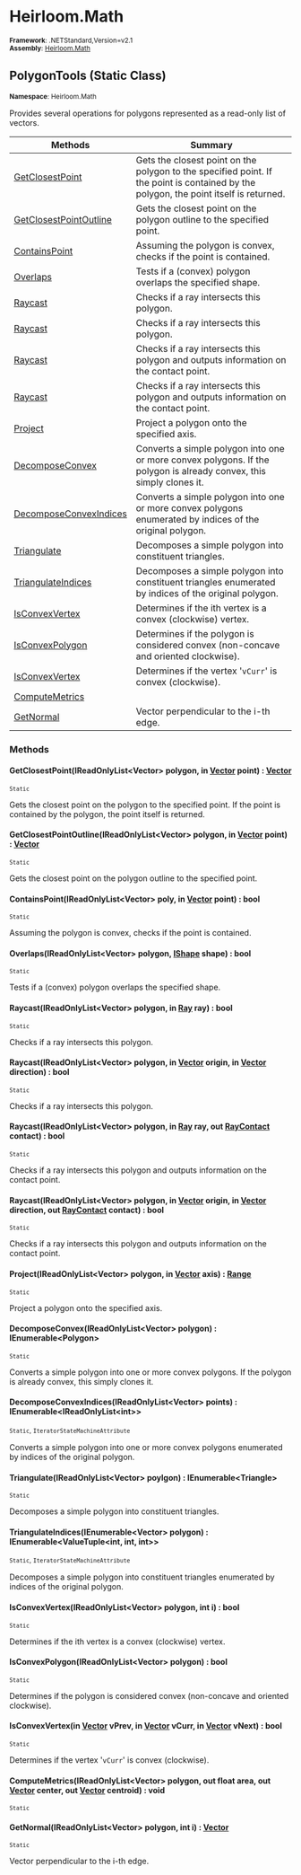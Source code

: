 # Heirloom.Math

<small>**Framework**: .NETStandard,Version=v2.1</small>  
<small>**Assembly**: [Heirloom.Math](../Heirloom.Math/Heirloom.Math.md)</small>  

## PolygonTools (Static Class)
<small>**Namespace**: Heirloom.Math</small>  

Provides several operations for polygons represented as a read-only list of vectors.

| Methods                                | Summary                                                                                                                               |
|----------------------------------------|---------------------------------------------------------------------------------------------------------------------------------------|
| [GetClosestPoint](#GETB151C47D)        | Gets the closest point on the polygon to the specified point. If the point is contained by the polygon, the point itself is returned. |
| [GetClosestPointOutline](#GETB6050D89) | Gets the closest point on the polygon outline to the specified point.                                                                 |
| [ContainsPoint](#CON45F666FA)          | Assuming the polygon is convex, checks if the point is contained.                                                                     |
| [Overlaps](#OVE3D4308CF)               | Tests if a (convex) polygon overlaps the specified shape.                                                                             |
| [Raycast](#RAY30673858)                | Checks if a ray intersects this polygon.                                                                                              |
| [Raycast](#RAY848FA55D)                | Checks if a ray intersects this polygon.                                                                                              |
| [Raycast](#RAY406214DB)                | Checks if a ray intersects this polygon and outputs information on the contact point.                                                 |
| [Raycast](#RAY52A47FBA)                | Checks if a ray intersects this polygon and outputs information on the contact point.                                                 |
| [Project](#PRO11EC2108)                | Project a polygon onto the specified axis.                                                                                            |
| [DecomposeConvex](#DECEF17F732)        | Converts a simple polygon into one or more convex polygons. If the polygon is already convex, this simply clones it.                  |
| [DecomposeConvexIndices](#DEC97B32AE0) | Converts a simple polygon into one or more convex polygons enumerated by indices of the original polygon.                             |
| [Triangulate](#TRI22656356)            | Decomposes a simple polygon into constituent triangles.                                                                               |
| [TriangulateIndices](#TRI90C22701)     | Decomposes a simple polygon into constituent triangles enumerated by indices of the original polygon.                                 |
| [IsConvexVertex](#ISC7B85044)          | Determines if the ith vertex is a convex (clockwise) vertex.                                                                          |
| [IsConvexPolygon](#ISC64A2C0E)         | Determines if the polygon is considered convex (non-concave and oriented clockwise).                                                  |
| [IsConvexVertex](#ISCB20F457E)         | Determines if the vertex '`vCurr`' is convex (clockwise).                                                                             |
| [ComputeMetrics](#COMDDEECE05)         |                                                                                                                                       |
| [GetNormal](#GET6318F2B1)              | Vector perpendicular to the i-th edge.                                                                                                |

### Methods

#### <a name="GETB151C47D"></a>GetClosestPoint(IReadOnlyList\<Vector> polygon, in [Vector](Heirloom.Math.Vector.md) point) : [Vector](Heirloom.Math.Vector.md)
<small>`Static`</small>

Gets the closest point on the polygon to the specified point. If the point is contained by the polygon, the point itself is returned.


#### <a name="GETB6050D89"></a>GetClosestPointOutline(IReadOnlyList\<Vector> polygon, in [Vector](Heirloom.Math.Vector.md) point) : [Vector](Heirloom.Math.Vector.md)
<small>`Static`</small>

Gets the closest point on the polygon outline to the specified point.


#### <a name="CON45F666FA"></a>ContainsPoint(IReadOnlyList\<Vector> poly, in [Vector](Heirloom.Math.Vector.md) point) : bool
<small>`Static`</small>

Assuming the polygon is convex, checks if the point is contained.


#### <a name="OVE3D4308CF"></a>Overlaps(IReadOnlyList\<Vector> polygon, [IShape](Heirloom.Math.IShape.md) shape) : bool
<small>`Static`</small>

Tests if a (convex) polygon overlaps the specified shape.


#### <a name="RAY30673858"></a>Raycast(IReadOnlyList\<Vector> polygon, in [Ray](Heirloom.Math.Ray.md) ray) : bool
<small>`Static`</small>

Checks if a ray intersects this polygon.


#### <a name="RAY848FA55D"></a>Raycast(IReadOnlyList\<Vector> polygon, in [Vector](Heirloom.Math.Vector.md) origin, in [Vector](Heirloom.Math.Vector.md) direction) : bool
<small>`Static`</small>

Checks if a ray intersects this polygon.


#### <a name="RAY406214DB"></a>Raycast(IReadOnlyList\<Vector> polygon, in [Ray](Heirloom.Math.Ray.md) ray, out [RayContact](Heirloom.Math.RayContact.md) contact) : bool
<small>`Static`</small>

Checks if a ray intersects this polygon and outputs information on the contact point.


#### <a name="RAY52A47FBA"></a>Raycast(IReadOnlyList\<Vector> polygon, in [Vector](Heirloom.Math.Vector.md) origin, in [Vector](Heirloom.Math.Vector.md) direction, out [RayContact](Heirloom.Math.RayContact.md) contact) : bool
<small>`Static`</small>

Checks if a ray intersects this polygon and outputs information on the contact point.


#### <a name="PRO11EC2108"></a>Project(IReadOnlyList\<Vector> polygon, in [Vector](Heirloom.Math.Vector.md) axis) : [Range](Heirloom.Math.Range.md)
<small>`Static`</small>

Project a polygon onto the specified axis.


#### <a name="DECEF17F732"></a>DecomposeConvex(IReadOnlyList\<Vector> polygon) : IEnumerable\<Polygon>
<small>`Static`</small>

Converts a simple polygon into one or more convex polygons. If the polygon is already convex, this simply clones it.


#### <a name="DEC97B32AE0"></a>DecomposeConvexIndices(IReadOnlyList\<Vector> points) : IEnumerable\<IReadOnlyList\<int>>
<small>`Static`, `IteratorStateMachineAttribute`</small>

Converts a simple polygon into one or more convex polygons enumerated by indices of the original polygon.


#### <a name="TRI22656356"></a>Triangulate(IReadOnlyList\<Vector> poylgon) : IEnumerable\<Triangle>
<small>`Static`</small>

Decomposes a simple polygon into constituent triangles.


#### <a name="TRI90C22701"></a>TriangulateIndices(IEnumerable\<Vector> polygon) : IEnumerable\<ValueTuple\<int, int, int>>
<small>`Static`, `IteratorStateMachineAttribute`</small>

Decomposes a simple polygon into constituent triangles enumerated by indices of the original polygon.


#### <a name="ISC7B85044"></a>IsConvexVertex(IReadOnlyList\<Vector> polygon, int i) : bool
<small>`Static`</small>

Determines if the ith vertex is a convex (clockwise) vertex.


#### <a name="ISC64A2C0E"></a>IsConvexPolygon(IReadOnlyList\<Vector> polygon) : bool
<small>`Static`</small>

Determines if the polygon is considered convex (non-concave and oriented clockwise).


#### <a name="ISCB20F457E"></a>IsConvexVertex(in [Vector](Heirloom.Math.Vector.md) vPrev, in [Vector](Heirloom.Math.Vector.md) vCurr, in [Vector](Heirloom.Math.Vector.md) vNext) : bool
<small>`Static`</small>

Determines if the vertex '`vCurr`' is convex (clockwise).


#### <a name="COMDDEECE05"></a>ComputeMetrics(IReadOnlyList\<Vector> polygon, out float area, out [Vector](Heirloom.Math.Vector.md) center, out [Vector](Heirloom.Math.Vector.md) centroid) : void
<small>`Static`</small>


#### <a name="GET6318F2B1"></a>GetNormal(IReadOnlyList\<Vector> polygon, int i) : [Vector](Heirloom.Math.Vector.md)
<small>`Static`</small>

Vector perpendicular to the i-th edge.


